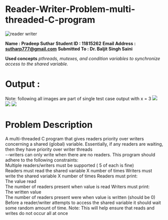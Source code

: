 # Reader-Writer-Problem-multi-threaded-C-program
![reader writer](https://github.com/sutharp777/Reader-Writer-Problem-multi-threaded-C-program/blob/master/boynbooks.png)

**Name           : Pradeep Suthar**
**Student ID     : 11815262**
**Email Address  : sutharp777@gmail.com**
**Submitted To   : Dr. Baljit Singh Saini**

**Used concepts**
  _pthreads, mutexes, and condition variables to synchronize access to the shared variable._

# Output :
Note: following all images are part of single test case output with x = 3
![](https://github.com/sutharp777/Reader-Writer-Problem-multi-threaded-C-program/blob/master/output1.png)
![](https://github.com/sutharp777/Reader-Writer-Problem-multi-threaded-C-program/blob/master/output2.png)
![](https://github.com/sutharp777/Reader-Writer-Problem-multi-threaded-C-program/blob/master/output3.png)

# Problem Description 

A multi-threaded C program that gives readers priority over writers concerning a shared (global) variable. Essentially, if any readers are waiting, then they have priority over writer threads  
--writers can only write when there are no readers. This program should adhere to the following constraints:  
Multiple readers/writers must be supported ( 5 of each is fine)  
Readers must read the shared variable X number of times 
Writers must write the shared variable X number of times Readers must print:  
  The value read  
  The number of readers present when value is read 
Writers must print:  
  The written value  
  The number of readers present were when value is written (should be 0)  
Before a reader/writer attempts to access the shared variable it should wait some random amount of time. 
Note: This will help ensure that reads and writes do not occur all at once  
